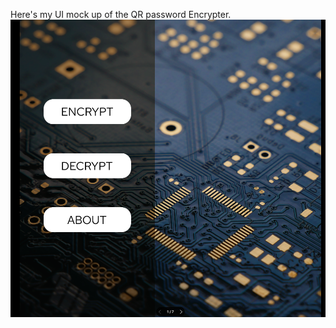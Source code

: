 Here's my UI mock up of the QR password Encrypter.
<img src = 'https://github.com/BahaaAlsultani/QR-Code-Generator/blob/main/Screenshot_2.png?raw=true'>
